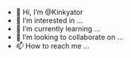 - 👋 Hi, I’m @Kinkyator
- 👀 I’m interested in ...
- 🌱 I’m currently learning ...
- 💞️ I’m looking to collaborate on ...
- 📫 How to reach me ...

<!---
Kinkyator/Kinkyator is a ✨ special ✨ repository because its `README.md` (this file) appears on your GitHub profile.
You can click the Preview link to take a look at your changes.
--->
